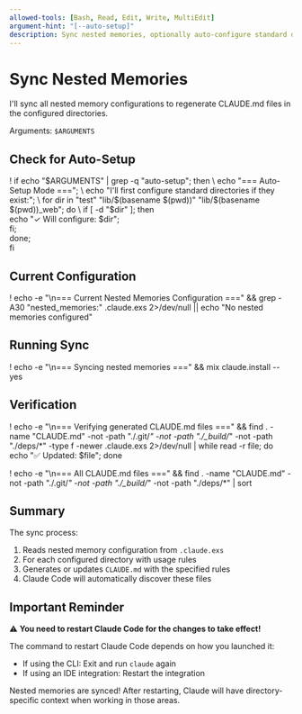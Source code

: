 ```yaml
---
allowed-tools: [Bash, Read, Edit, Write, MultiEdit]
argument-hint: "[--auto-setup]"
description: Sync nested memories, optionally auto-configure standard directories first
---
```


# Sync Nested Memories

I'll sync all nested memory configurations to regenerate CLAUDE.md files in the configured directories.

Arguments: `$ARGUMENTS`

## Check for Auto-Setup

! if echo "$ARGUMENTS" | grep -q "auto-setup"; then \
    echo "=== Auto-Setup Mode ==="; \
    echo "I'll first configure standard directories if they exist:"; \
    for dir in "test" "lib/$(basename $(pwd))" "lib/$(basename $(pwd))_web"; do \
      if [ -d "$dir" ]; then \
        echo "✓ Will configure: $dir"; \
      fi; \
    done; \
  fi

## Current Configuration

! echo -e "\n=== Current Nested Memories Configuration ===" && grep -A30 "nested_memories:" .claude.exs 2>/dev/null || echo "No nested memories configured"

## Running Sync

! echo -e "\n=== Syncing nested memories ===" && mix claude.install --yes

## Verification

! echo -e "\n=== Verifying generated CLAUDE.md files ===" && find . -name "CLAUDE.md" -not -path "./.git/*" -not -path "./_build/*" -not -path "./deps/*" -type f -newer .claude.exs 2>/dev/null | while read -r file; do echo "✅ Updated: $file"; done

! echo -e "\n=== All CLAUDE.md files ===" && find . -name "CLAUDE.md" -not -path "./.git/*" -not -path "./_build/*" -not -path "./deps/*" | sort

## Summary

The sync process:
1. Reads nested memory configuration from `.claude.exs`
2. For each configured directory with usage rules
3. Generates or updates `CLAUDE.md` with the specified rules
4. Claude Code will automatically discover these files

## Important Reminder

⚠️ **You need to restart Claude Code for the changes to take effect!**

The command to restart Claude Code depends on how you launched it:
- If using the CLI: Exit and run `claude` again
- If using an IDE integration: Restart the integration

Nested memories are synced! After restarting, Claude will have directory-specific context when working in those areas.
